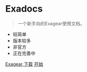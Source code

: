 <!--
![logo]()
-->

# Exadocs

> 一个新手向的Exagear使用文档。

- 较简单
- 版本较多
- 非官方
- 正在完善中

[Exagear 下载](download.md)
[开始](README.md)